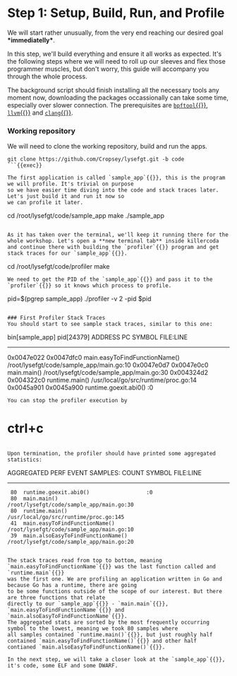 # Step 1: Setup, Build, Run, and Profile
We will start rather unusually, from the very end reaching our desired goal **\*immediatelly\***.

In this step, we'll build everything and ensure it all works as expected. It's the following steps where we will need
to roll up our sleeves and flex those programmer muscles, but don't worry, this guide will accompany you through the whole process.

The background script should finish installing all the necessary tools any moment now, downloading the packages occassionally can take
some time, especially over slower connection. The prerequisites are [`bpftool`{{}}](https://github.com/libbpf/bpftool), [`llvm`{{}}](https://llvm.org/) and [`clang`{{}}](https://clang.llvm.org/).

### Working repository
We will need to clone the working repository, build and run the apps.
```
git clone https://github.com/Cropsey/lysefgt.git -b code
```{{exec}}

The first application is called `sample_app`{{}}, this is the program we will profile. It's trivial on purpose
so we have easier time diving into the code and stack traces later. Let's just build it and run it now so
we can profile it later.
```
cd /root/lysefgt/code/sample_app
make
./sample_app
```{{exec}}

As it has taken over the terminal, we'll keep it running there for the whole workshop. Let's open a **new terminal tab** inside killercoda
and continue there with building the `profiler`{{}} program and get stack traces for our `sample_app`{{}}.
```
cd /root/lysefgt/code/profiler
make
```{{exec}}
We need to get the PID of the `sample_app`{{}} and pass it to the `profiler`{{}} so it knows which process to profile.
```
pid=$(pgrep sample_app)
./profiler -v 2 -pid $pid
```{{exec}}

### First Profiler Stack Traces
You should start to see sample stack traces, similar to this one:
```
bin[sample_app] pid[24379]
  ADDRESS    PC         SYMBOL                             FILE:LINE
  ---------  ---------  ---------------------------------  ------------------------------------
  0x0047e022 0x0047dfc0 main.easyToFindFunctionName()      /root/lysefgt/code/sample_app/main.go:10
  0x0047e0d7 0x0047e0c0 main.main()                        /root/lysefgt/code/sample_app/main.go:30
  0x004324d2 0x004322c0 runtime.main()                     /usr/local/go/src/runtime/proc.go:14
  0x0045a901 0x0045a900 runtime.goexit.abi0()              :0
```
You can stop the profiler execution by 
```
# ctrl+c
```{{exec interrupt}}

Upon termination, the profiler should have printed some aggregated statistics:
```
AGGREGATED PERF EVENT SAMPLES:
  COUNT  SYMBOL                                 FILE:LINE
  -----  -------------------------------------  ------------------------------------
     80  runtime.goexit.abi0()                  :0
     80  main.main()                            /root/lysefgt/code/sample_app/main.go:30
     80  runtime.main()                         /usr/local/go/src/runtime/proc.go:145
     41  main.easyToFindFunctionName()          /root/lysefgt/code/sample_app/main.go:10
     39  main.alsoEasyToFindFunctionName()      /root/lysefgt/code/sample_app/main.go:20
```

The stack traces read from top to bottom, meaning `main.easyToFindFunctionName`{{}} was the last function called and `runtime.main`{{}}
was the first one. We are profiling an application written in Go and because Go has a runtime, there are going
to be some functions outside of the scope of our interest. But there are three functions that relate
directly to our `sample_app`{{}} - `main.main`{{}}, `main.easyToFindFunctionName`{{}} and `main.alsoEasyToFindFunctionName`{{}}.
The aggregated stats are sorted by the most frequently occurring symbol to the lowest, meaning we took 80 samples where
all samples contained `runtime.main()`{{}}, but just roughly half contained `main.easyToFindFunctionName()`{{}} and other half
contianed `main.alsoEasyToFindFunctionName()`{{}}.

In the next step, we will take a closer look at the `sample_app`{{}}, it's code, some ELF and some DWARF.
